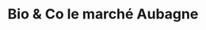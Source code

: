 ---
title: "Bio & Co le marché Aubagne"
url: /aubagne/bio-und-co-le-marche-aubagne/
shop: Allgemein
---